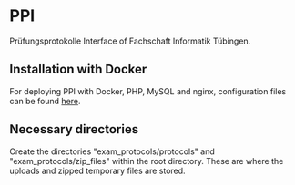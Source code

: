 # PPI
Prüfungsprotokolle Interface of Fachschaft Informatik Tübingen.

## Installation with Docker
For deploying PPI with Docker, PHP, MySQL and nginx, configuration files can be found [here](https://github.com/fsi-tue/docker/tree/master/ppi).

## Necessary directories
Create the directories "exam_protocols/protocols" and "exam_protocols/zip_files" within the root directory. These are where the uploads and zipped temporary files are stored. 